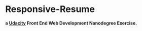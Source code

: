 # Responsive-Resume
**a [Udacity](http://udacity.com/) Front End Web Development Nanodegree Exercise.**
